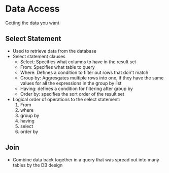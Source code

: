 # Data Access
Getting the data you want

## Select Statement
* Used to retrieve data from the database
* Select statement clauses
    * Select: Specifies what columns to have in the result set
    * From: Specifies what table to query
    * Where: Defines a condition to filter out rows that don't match
    * Group by: Aggresgates multiple rows into one, if they have the same values for all the expressions in the group by list
    * Having: defines a condition for filtering after group by
    * Order by: specifies the sort order of the result set
* Logical order of operations to the select statement: 
    1. From
    2. where
    3. group by
    4. having
    5. select
    6. order by

## Join
* Combine data back together in a query that was spread out into many tables by the DB design

